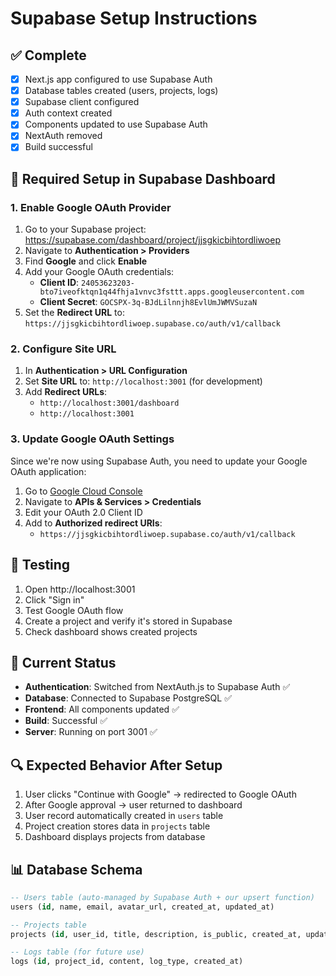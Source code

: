# Supabase Setup Instructions

## ✅ Complete
- [x] Next.js app configured to use Supabase Auth
- [x] Database tables created (users, projects, logs)
- [x] Supabase client configured
- [x] Auth context created
- [x] Components updated to use Supabase Auth
- [x] NextAuth removed
- [x] Build successful

## 🔧 Required Setup in Supabase Dashboard

### 1. Enable Google OAuth Provider
1. Go to your Supabase project: https://supabase.com/dashboard/project/jjsgkicbihtordliwoep
2. Navigate to **Authentication > Providers**
3. Find **Google** and click **Enable**
4. Add your Google OAuth credentials:
   - **Client ID**: `24053623203-bto7iveofktqn1q44fhja1vnvc3fsttt.apps.googleusercontent.com`
   - **Client Secret**: `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`
5. Set the **Redirect URL** to: `https://jjsgkicbihtordliwoep.supabase.co/auth/v1/callback`

### 2. Configure Site URL
1. In **Authentication > URL Configuration**
2. Set **Site URL** to: `http://localhost:3001` (for development)
3. Add **Redirect URLs**:
   - `http://localhost:3001/dashboard`
   - `http://localhost:3001`

### 3. Update Google OAuth Settings
Since we're now using Supabase Auth, you need to update your Google OAuth application:
1. Go to [Google Cloud Console](https://console.cloud.google.com/)
2. Navigate to **APIs & Services > Credentials**
3. Edit your OAuth 2.0 Client ID
4. Add to **Authorized redirect URIs**:
   - `https://jjsgkicbihtordliwoep.supabase.co/auth/v1/callback`

## 🧪 Testing
1. Open http://localhost:3001
2. Click "Sign in" 
3. Test Google OAuth flow
4. Create a project and verify it's stored in Supabase
5. Check dashboard shows created projects

## 🚀 Current Status
- **Authentication**: Switched from NextAuth.js to Supabase Auth ✅
- **Database**: Connected to Supabase PostgreSQL ✅
- **Frontend**: All components updated ✅
- **Build**: Successful ✅
- **Server**: Running on port 3001 ✅

## 🔍 Expected Behavior After Setup
1. User clicks "Continue with Google" → redirected to Google OAuth
2. After Google approval → user returned to dashboard
3. User record automatically created in `users` table
4. Project creation stores data in `projects` table
5. Dashboard displays projects from database

## 📊 Database Schema
```sql
-- Users table (auto-managed by Supabase Auth + our upsert function)
users (id, name, email, avatar_url, created_at, updated_at)

-- Projects table
projects (id, user_id, title, description, is_public, created_at, updated_at)

-- Logs table (for future use)
logs (id, project_id, content, log_type, created_at)
```
